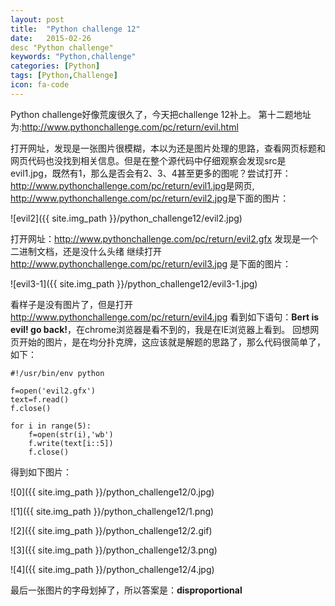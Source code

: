 ```yaml
---
layout: post
title:  "Python challenge 12"
date:   2015-02-26
desc "Python challenge"
keywords: "Python,challenge"
categories: [Python]
tags: [Python,Challenge]
icon: fa-code
---
```


Python challenge好像荒废很久了，今天把challenge 12补上。
第十二题地址为:<http://www.pythonchallenge.com/pc/return/evil.html>

打开网址，发现是一张图片很模糊，本以为还是图片处理的思路，查看网页标题和网页代码也没找到相关信息。但是在整个源代码中仔细观察会发现src是evil1.jpg，既然有1，那么是否会有2、3、4甚至更多的图呢？尝试打开：
<http://www.pythonchallenge.com/pc/return/evil1.jpg>是网页,
<http://www.pythonchallenge.com/pc/return/evil2.jpg>是下面的图片：

![evil2]({{ site.img_path }}/python_challenge12/evil2.jpg)

打开网址：<http://www.pythonchallenge.com/pc/return/evil2.gfx> 发现是一个二进制文档，还是没什么头绪
继续打开<http://www.pythonchallenge.com/pc/return/evil3.jpg> 是下面的图片：

![evil3-1]({{ site.img_path }}/python_challenge12/evil3-1.jpg)

看样子是没有图片了，但是打开<http://www.pythonchallenge.com/pc/return/evil4.jpg> 看到如下语句：**Bert is evil! go back!**，在chrome浏览器是看不到的，我是在IE浏览器上看到。
回想网页开始的图片，是在均分扑克牌，这应该就是解题的思路了，那么代码很简单了，如下：

```
#!/usr/bin/env python
 
f=open('evil2.gfx')
text=f.read()
f.close()
 
for i in range(5):
    f=open(str(i),'wb')
    f.write(text[i::5])
    f.close()
```

得到如下图片：

![0]({{ site.img_path }}/python_challenge12/0.jpg)

![1]({{ site.img_path }}/python_challenge12/1.png)

![2]({{ site.img_path }}/python_challenge12/2.gif)

![3]({{ site.img_path }}/python_challenge12/3.png)

![4]({{ site.img_path }}/python_challenge12/4.jpg)

最后一张图片的字母划掉了，所以答案是：**disproportional**